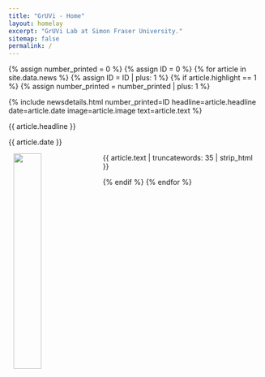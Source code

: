 ```yaml
---
title: "GrUVi - Home"
layout: homelay
excerpt: "GrUVi Lab at Simon Fraser University."
sitemap: false
permalink: /
---
```



{% assign number_printed = 0 %}
{% assign ID = 0 %}
{% for article in site.data.news %}
{% assign ID = ID | plus: 1 %}
{% if article.highlight == 1 %}
{% assign number_printed = number_printed | plus: 1 %}

{% include newsdetails.html number_printed=ID headline=article.headline date=article.date image=article.image text=article.text %}

<div class="col-sm-6 clearfix">
 <div class="well subhover pointer" onclick="openNavD{{ ID }}()" style="cursor:pointer;">
  <newstit>{{ article.headline }}</newstit>
  <p>{{ article.date }}</p>
  <img src="{{ site.url }}{{ site.baseurl }}/images/newspic/{{ article.image }}" class="img-responsive" width="33%" hspace="10" style="float: left;" />
  <p style="padding: 0 15px">{{ article.text | truncatewords: 35 | strip_html }}</p>
 </div>
</div>


{% endif %}
{% endfor %}


